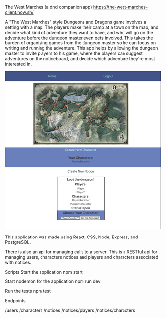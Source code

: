 The West Marches (a dnd companion app) https://the-west-marches-client.now.sh/

A "The West Marches" style Dungeons and Dragons game involves a setting with a map. The players make their camp at a town on the map, and decide what kind of adventure they want to have, and who will go on the adventure before the dungeon master even gets involved. This takes the burden of organizing games from the dungeon master so he can focus on writing and running the adventure. This app helps by allowing the dungeon master to invite players to his game, where the players can suggest adventures on the noticeboard, and decide which adventure they're most interested in.

![The Player Home Page of the West Marches App](Screenshot.png?raw=true "The West Marches")

This application was made using React, CSS, Node, Express, and PostgreSQL.

There is also an api for managing calls to a server. This is a RESTful api for managing users, characters notices and players and characters associated with notices.

Scripts Start the application npm start

Start nodemon for the application npm run dev

Run the tests npm test

Endpoints

/users /characters /notices /notices/players /notices/characters